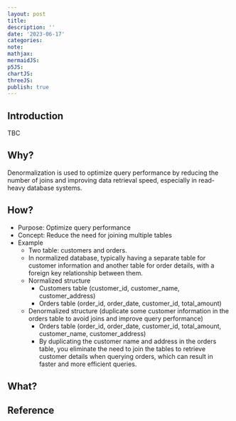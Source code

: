 ```yaml
---
layout: post
title:
description: ''
date: '2023-06-17'
categories:
note:
mathjax:
mermaidJS:
p5JS:
chartJS:
threeJS:
publish: true
---
```


## Introduction

TBC

## Why?

Denormalization is used to optimize query performance by reducing the number of joins and improving data retrieval speed, especially in read-heavy database systems.

## How?

* Purpose: Optimize query performance
* Concept: Reduce the need for joining multiple tables
* Example
  * Two table: customers and orders.
  * In normalized database, typically having a separate table for customer information and another table for order details, with a foreign key relationship between them.
  * Normalized structure
    * Customers table (customer_id, customer_name, customer_address)
    * Orders table (order_id, order_date, customer_id, total_amount)
  * Denormalized structure (duplicate some customer information in the orders table to avoid joins and improve query performance)
    * Orders table (order_id, order_date, customer_id, total_amount, customer_name, customer_address)
    * By duplicating the customer name and address in the orders table, you eliminate the need to join the tables to retrieve customer details when querying orders, which can result in faster and more efficient queries.

## What?

## Reference
